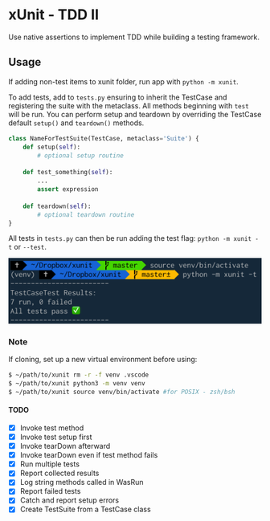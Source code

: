 # xUnit - TDD II

Use native assertions to implement TDD while building a testing framework.

## Usage

If adding non-test items to xunit folder, run app with `python -m xunit`.

To add tests, add to `tests.py` ensuring to inherit the TestCase and registering the suite with the metaclass. All methods beginning with `test` will be run. You can perform setup and teardown by overriding the TestCase default `setup()` and `teardown()` methods.

```python
class NameForTestSuite(TestCase, metaclass='Suite') {
    def setup(self):
        # optional setup routine

    def test_something(self):
        ...
        assert expression

    def teardown(self):
        # optional teardown routine
}
```

All tests in `tests.py` can then be run adding the test flag: `python -m xunit -t` or `--test`.

![xunit test results](xunit.tests.png)

### Note

If cloning, set up a new virtual environment before using:
```bash
$ ~/path/to/xunit rm -r -f venv .vscode
$ ~/path/to/xunit python3 -m venv venv
$ ~/path/to/xunit source venv/bin/activate #for POSIX - zsh/bsh
```

#### TODO

- [X] Invoke test method
- [X] Invoke test setup first
- [X] Invoke tearDown afterward
- [X] Invoke tearDown even if test method fails
- [X] Run multiple tests
- [X] Report collected results
- [X] Log string methods called in WasRun
- [X] Report failed tests
- [X] Catch and report setup errors
- [X] Create TestSuite from a TestCase class
